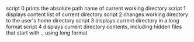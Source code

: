 script 0 prints the absolute path name of  current working directory
script 1 displays content list of current directory
script 2 changes working directory to the user's home directory
script 3 displays current directory in a long format
script 4 displays current directory contents, including hidden files that start with ., using long format
